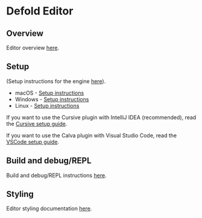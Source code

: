 # Defold Editor

## Overview
Editor overview [here](README_SYSTEMS_OVERVIEW.md).


## Setup
(Setup instructions for the engine [here](../README_SETUP.md)).

* macOS - [Setup instructions](README_SETUP_MACOS.md)
* Windows - [Setup instructions](README_SETUP_WINDOWS.md)
* Linux - [Setup instructions](README_SETUP_LINUX.md)

If you want to use the Cursive plugin with IntelliJ IDEA (recommended), read the [Cursive setup guide](README_CURSIVE.md).

If you want to use the Calva plugin with Visual Studio Code, read the [VSCode setup guide](README_VSCODE.md).

## Build and debug/REPL
Build and debug/REPL instructions [here](README_BUILD.md).


## Styling
Editor styling documentation [here](README_STYLING.md).
